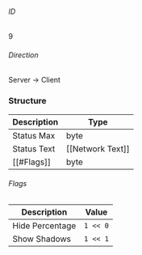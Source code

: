 ###### ID
9

###### Direction
Server -> Client

### Structure
| Description | Type |
|-------------|------|
| Status Max  | byte |
| Status Text | [[Network Text]] |
| [[#Flags]]  | byte |

###### Flags
| Description | Value |
|-------------|------|
| Hide Percentage | `1 << 0` |
| Show Shadows    | `1 << 1` |